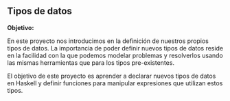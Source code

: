 ## Tipos de datos

**Objetivo:**

En este proyecto nos introducimos en la definición de nuestros propios tipos de datos. La importancia de poder definir nuevos tipos de datos reside en la facilidad con la que podemos modelar problemas y resolverlos usando las mismas herramientas que para los tipos pre-existentes.

El objetivo de este proyecto es aprender a declarar nuevos tipos de datos en Haskell y definir
funciones para manipular expresiones que utilizan estos tipos.